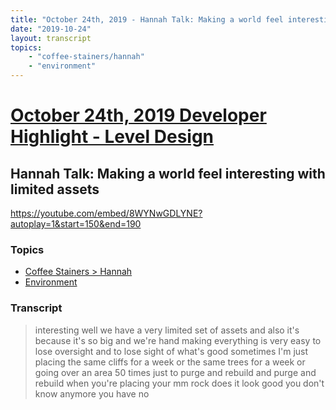 ```yaml
---
title: "October 24th, 2019 - Hannah Talk: Making a world feel interesting with limited assets"
date: "2019-10-24"
layout: transcript
topics: 
    - "coffee-stainers/hannah"
    - "environment"
---
```

# [October 24th, 2019 Developer Highlight - Level Design](../2019-10-24.md)
## Hannah Talk: Making a world feel interesting with limited assets
https://youtube.com/embed/8WYNwGDLYNE?autoplay=1&start=150&end=190
### Topics
* [Coffee Stainers > Hannah](../topics/coffee-stainers/hannah.md)
* [Environment](../topics/environment.md)

### Transcript

> interesting well we have a very limited
> set of assets and also it's because it's
> so big and we're hand making everything
> is very easy to lose oversight and to
> lose sight of what's good sometimes I'm
> just placing the same cliffs for a week
> or the same trees for a week or going
> over an area 50 times just to purge and
> rebuild and purge and rebuild when
> you're placing your mm rock does it look
> good you don't know anymore you have no
